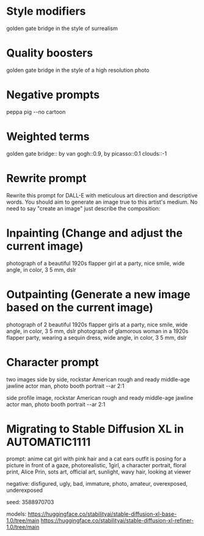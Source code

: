 # Style modifiers
golden gate bridge in the style of surrealism

# Quality boosters
golden gate bridge in the style of a high resolution photo

# Negative prompts
peppa pig --no cartoon

# Weighted terms
golden gate bridge:: by van gogh::0.9, by picasso::0.1 clouds::-1

# Rewrite prompt
Rewrite this prompt for DALL-E with meticulous art direction and descriptive words. You should aim to generate an image true to this artist's medium. No need to say "create an image" just describe the composition:

# Inpainting (Change and adjust the current image)
photograph of a beautiful 1920s flapper girl at a party, nice smile, wide angle, in color, 3 5 mm, dslr

# Outpainting (Generate a new image based on the current image)
photograph of 2 beautiful 1920s flapper girls at a party, nice smile, wide angle, in color, 3 5 mm, dslr
photograph of glamorous woman in a 1920s flapper party, wearing a sequin dress, wide angle, in color, 3 5 mm, dslr

# Character prompt
two images side by side, rockstar American rough and ready middle-age jawline actor man, photo booth portrait --ar 2:1

side profile image, rockstar American rough and ready middle-age jawline actor man, photo booth portrait --ar 2:1

# Migrating to Stable Diffusion XL in AUTOMATIC1111
prompt:
anime cat girl with pink hair and a cat ears outfit is posing for a picture in front of a gaze, photorealistic, 1girl, a character portrait, floral print, Alice Prin, sots art, official art, sunlight, wavy hair, looking at viewer

negative:
disfigured, ugly, bad, immature, photo, amateur, overexposed, underexposed

seed:
3588970703

models:
https://huggingface.co/stabilityai/stable-diffusion-xl-base-1.0/tree/main
https://huggingface.co/stabilityai/stable-diffusion-xl-refiner-1.0/tree/main